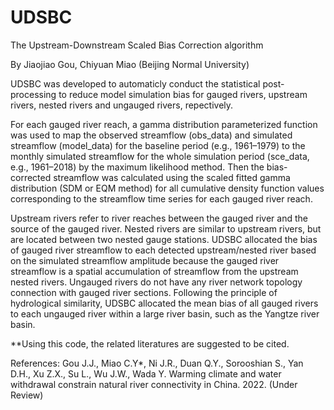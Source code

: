 # UDSBC
The Upstream-Downstream Scaled Bias Correction algorithm

By Jiaojiao Gou, Chiyuan Miao (Beijing Normal University)

UDSBC was developed to automaticly conduct the statistical post-processing to reduce model simulation bias for 
gauged rivers, upstream rivers, nested rivers and ungauged rivers, repectively.

For each gauged river reach, a gamma distribution parameterized function was used to map the observed streamflow (obs_data) 
and simulated streamflow (model_data) for the baseline period (e.g., 1961–1979) to the monthly simulated streamflow for the whole simulation 
period (sce_data, e.g., 1961–2018) by the maximum likelihood method. Then the bias-corrected streamflow was calculated using 
the scaled fitted gamma distribution (SDM or EQM method) for all cumulative density function values corresponding to the streamflow time series 
for each gauged river reach.

Upstream rivers refer to river reaches between the gauged river and the source of the gauged river. 
Nested rivers are similar to upstream rivers, but are located between two nested gauge stations. 
UDSBC allocated the bias of gauged river streamflow to each detected upstream/nested river based on the simulated streamflow amplitude 
because the gauged river streamflow is a spatial accumulation of streamflow from the upstream nested rivers. 
Ungauged rivers do not have any river network topology connection with gauged river sections. Following the principle of hydrological similarity, 
UDSBC allocated the mean bias of all gauged rivers to each ungauged river within a large river basin, such as the Yangtze river basin. 

**Using this code, the related literatures are suggested to be cited.

References:
Gou J.J., Miao C.Y*, Ni J.R., Duan Q.Y., Sorooshian S., Yan D.H., Xu Z.X., Su L., Wu J.W., Wada Y. Warming climate and water withdrawal constrain natural river connectivity in China. 2022. (Under Review)

